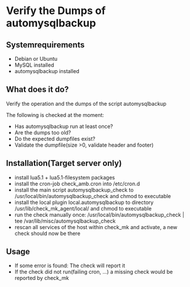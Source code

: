# Verify the Dumps of automysqlbackup

## Systemrequirements

 * Debian or Ubuntu
 * MySQL installed
 * automysqlbackup installed

## What does it do?

Verify the operation and the dumps of the script automysqlbackup

The following is checked at the moment:

 * Has automysqlbackup run at least once?
 * Are the dumps too old?
 * Do the expected dumpfiles exist?
 * Validate the dumpfile(size >0, validate header and footer)

## Installation(Target server only)

 * install lua5.1 + lua5.1-filesystem packages
 * install the cron-job check_amb.cron into /etc/cron.d
 * install the main script automysqlbackup_check to /usr/local/bin/automysqlbackup_check and chmod to executable 
 * install the local plugin local.automysqlbackup to directory /usr/lib/check_mk_agent/local/ and chmod to executable
 * run the check manually once: /usr/local/bin/automysqlbackup_check | tee /var/lib/misc/automysqlbackup_check 
 * rescan all services of the host within check_mk and activate, a new check should now be there

## Usage 

 * If some error is found: The check will report it
 * If the check did not run(failing cron, ...) a missing check would be reported by check_mk
